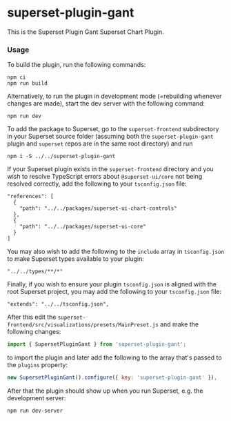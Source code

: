 # superset-plugin-gant

This is the Superset Plugin Gant Superset Chart Plugin.

### Usage

To build the plugin, run the following commands:

```
npm ci
npm run build
```

Alternatively, to run the plugin in development mode (=rebuilding whenever changes are made), start the dev server with the following command:

```
npm run dev
```

To add the package to Superset, go to the `superset-frontend` subdirectory in your Superset source folder (assuming both the `superset-plugin-gant` plugin and `superset` repos are in the same root directory) and run
```
npm i -S ../../superset-plugin-gant
```

If your Superset plugin exists in the `superset-frontend` directory and you wish to resolve TypeScript errors about `@superset-ui/core` not being resolved correctly, add the following to your `tsconfig.json` file:

```
"references": [
  {
    "path": "../../packages/superset-ui-chart-controls"
  },
  {
    "path": "../../packages/superset-ui-core"
  }
]
```

You may also wish to add the following to the `include` array in `tsconfig.json` to make Superset types available to your plugin:

```
"../../types/**/*"
```

Finally, if you wish to ensure your plugin `tsconfig.json` is aligned with the root Superset project, you may add the following to your `tsconfig.json` file:

```
"extends": "../../tsconfig.json",
```

After this edit the `superset-frontend/src/visualizations/presets/MainPreset.js` and make the following changes:

```js
import { SupersetPluginGant } from 'superset-plugin-gant';
```

to import the plugin and later add the following to the array that's passed to the `plugins` property:
```js
new SupersetPluginGant().configure({ key: 'superset-plugin-gant' }),
```

After that the plugin should show up when you run Superset, e.g. the development server:

```
npm run dev-server
```
